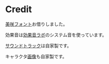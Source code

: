 # Credit<br>
<p><a href = "https://littlelimit.net/misaki.htm">美咲フォント</a>お借りしました。</p>
<p>効果音は<a href = "https://soundeffect-lab.info/">効果音ラボ</a>のシステム音を使っています。</p>
<p><a href = "https://soundcloud.com/yddwohjlhinu/sets/aquatilis-ost">サウンドトラック</a>は自家製です。</p>
<p>キャラクタ<a href = "https://soundcloud.com/yddwohjlhinu/sets/aquatilis-ost">画像</a>も自家製です。</p>
